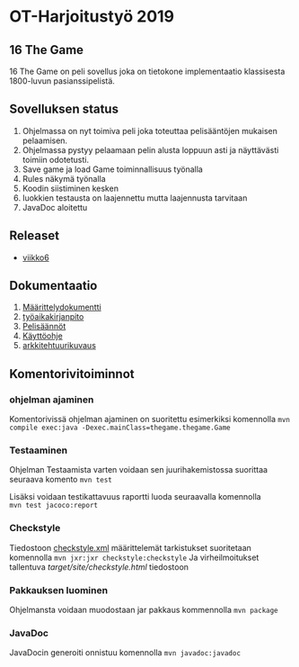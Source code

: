 # OT-Harjoitustyö 2019

## 16 The Game

16 The Game on peli sovellus joka on tietokone implementaatio klassisesta 1800-luvun pasianssipelistä. 

## Sovelluksen status

 
1. Ohjelmassa on nyt toimiva peli joka toteuttaa pelisääntöjen mukaisen pelaamisen.
1. Ohjelmassa pystyy pelaamaan pelin alusta loppuun asti ja näyttävästi toimiin odotetusti.
1. Save game ja load Game toiminnallisuus työnalla
1. Rules näkymä työnalla
1. Koodin siistiminen kesken
1. luokkien testausta on laajennettu mutta laajennusta tarvitaan
1. JavaDoc aloitettu

## Releaset
* [viikko6](https://github.com/fellmana/ot-harjoitustyo/releases/tag/viikko6)

## Dokumentaatio
1. [Määrittelydokumentti](https://github.com/fellmana/ot-harjoitustyo/blob/master/documentation/maarittelydokumentti.md)
1. [työaikakirjanpito](https://github.com/fellmana/ot-harjoitustyo/blob/master/documentation/tyoaikakirjanpito.md)
1. [Pelisäännöt](https://github.com/fellmana/ot-harjoitustyo/blob/master/documentation/rules.md)
1. [Käyttöohje](https://github.com/fellmana/ot-harjoitustyo/blob/master/documentation/instructions.md) 
1. [arkkitehtuurikuvaus](https://github.com/fellmana/ot-harjoitustyo/blob/master/documentation/arkkitehtuuri.md)

## Komentorivitoiminnot

### ohjelman ajaminen
Komentorivissä ohjelman ajaminen on suoritettu esimerkiksi komennolla 
  `mvn compile exec:java -Dexec.mainClass=thegame.thegame.Game` 
### Testaaminen 
Ohjelman Testaamista varten voidaan sen juurihakemistossa suorittaa seuraava komento  `mvn test `

  Lisäksi voidaan testikattavuus raportti luoda seuraavalla komennolla  
`mvn test jacoco:report `
### Checkstyle 
Tiedostoon [checkstyle.xml](https://github.com/fellmana/ot-harjoitustyo/blob/master/16TheGame/checkstyle.xml) määrittelemät tarkistukset suoritetaan komennolla
`mvn jxr:jxr checkstyle:checkstyle`
Ja virheilmoitukset tallentuva *target/site/checkstyle.html* tiedostoon  


### Pakkauksen luominen
Ohjelmansta voidaan muodostaan jar pakkaus kommennolla `mvn package`

### JavaDoc
JavaDocin generoiti onnistuu komennolla `mvn javadoc:javadoc` 

